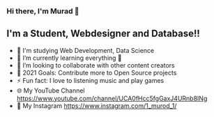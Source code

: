 ### Hi there, I'm Murad 👋

## I'm a Student, Webdesigner and Database!!

- 🔭 I'm studying Web Development, Data Science
- 🌱 I’m currently learning everything 🤣
- 👯 I’m looking to collaborate with other content creators
- 🥅 2021 Goals: Contribute more to Open Source projects
- ⚡ Fun fact: I love to listening music and play games
- 🌐 My YouTube Channel https://www.youtube.com/channel/UCA0fHcc5fgGaxJ4URnb8INg
- 💬 My Instagram https://www.instagram.com/1_murod_1/
